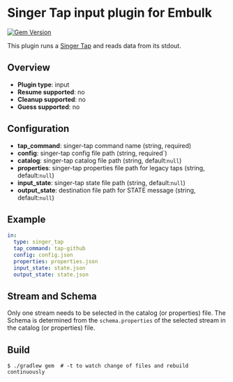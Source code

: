 # Singer Tap input plugin for Embulk

[![Gem Version](https://badge.fury.io/rb/embulk-input-singer_tap.svg)](https://badge.fury.io/rb/embulk-input-singer_tap)

This plugin runs a [Singer Tap](https://www.singer.io/#taps) and reads data from its stdout.

## Overview

* **Plugin type**: input
* **Resume supported**: no
* **Cleanup supported**: no
* **Guess supported**: no

## Configuration

- **tap_command**: singer-tap command name (string, required)
- **config**: singer-tap config file path (string, required`)
- **catalog**: singer-tap catalog file path (string, default:`null`)
- **properties**: singer-tap properties file path for legacy taps (string, default:`null`)
- **input_state**: singer-tap state file path (string, default:`null`)
- **output_state**: destination file path for STATE message (string, default:`null`)

## Example

```yaml
in:
  type: singer_tap
  tap_command: tap-github
  config: config.json
  properties: properties.json
  input_state: state.json
  output_state: state.json
```

## Stream and Schema

Only one stream needs to be selected in the catalog (or properties) file.
The Schema is determined from the `schema.properties` of the selected stream in the catalog (or properties) file.


## Build

```
$ ./gradlew gem  # -t to watch change of files and rebuild continuously
```
